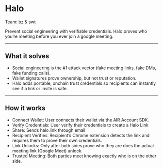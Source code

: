 # Halo

Team: bz & swt

Prevent social engineering with verifiable credentials.
Halo proves who you’re meeting before you ever join a google meeting.

---

## What it solves

-   Social engineering is the #1 attack vector (fake meeting links, fake DMs, fake funding calls).
-   Wallet signatures prove ownership, but not trust or reputation.
-   Halo adds portable, onchain trust credentials so recipients can instantly see if a link or invite is safe.

---

## How it works

-   Connect Wallet: User connects their wallet via the AIR Account SDK.
-   Verify Credentials: User verify their credentials to create a Halo Link
-   Share: Sends halo.link through email
-   Recipient Verifies: Recipient’s Chrome extension detects the link and requires them to prove their own credentials.
-   Link Unlocks: Only after both sides prove who they are does the actual meeting link (Google Meet) unlock.
-   Trusted Meeting: Both parties meet knowing exactly who is on the other side.
